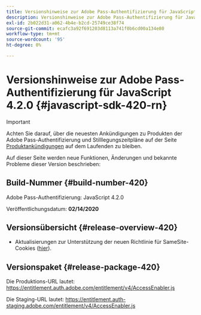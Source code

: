 ```yaml
---
title: Versionshinweise zur Adobe Pass-Authentifizierung für JavaScript 4.2.0
description: Versionshinweise zur Adobe Pass-Authentifizierung für JavaScript 4.2.0
exl-id: 2b022d31-a062-4b4e-b2cd-25749ce38f74
source-git-commit: ecafc3a92f691203d8113a741f0b6cd00a134e80
workflow-type: tm+mt
source-wordcount: '95'
ht-degree: 0%

---
```


# Versionshinweise zur Adobe Pass-Authentifizierung für JavaScript 4.2.0 {#javascript-sdk-420-rn}

>[!IMPORTANT]
>
> Achten Sie darauf, über die neuesten Ankündigungen zu Produkten der Adobe Pass-Authentifizierung und Stilllegungszeitpläne auf der Seite [Produktankündigungen](/help/authentication/product-announcements.md) auf dem Laufenden zu bleiben.

Auf dieser Seite werden neue Funktionen, Änderungen und bekannte Probleme dieser Version beschrieben:

## Build-Nummer {#build-number-420}

Adobe Pass-Authentifizierung: JavaScript 4.2.0

Veröffentlichungsdatum: **02/14/2020**

## Versionsübersicht {#release-overview-420}

* Aktualisierungen zur Unterstützung der neuen Richtlinie für SameSite-Cookies ([hier](https://datatracker.ietf.org/doc/html/draft-ietf-httpbis-cookie-same-site-00)).

## Versionspaket {#release-package-420}

Die Produktions-URL lautet: https://entitlement.auth.adobe.com/entitlement/v4/AccessEnabler.js

Die Staging-URL lautet: https://entitlement.auth-staging.adobe.com/entitlement/v4/AccessEnabler.js
